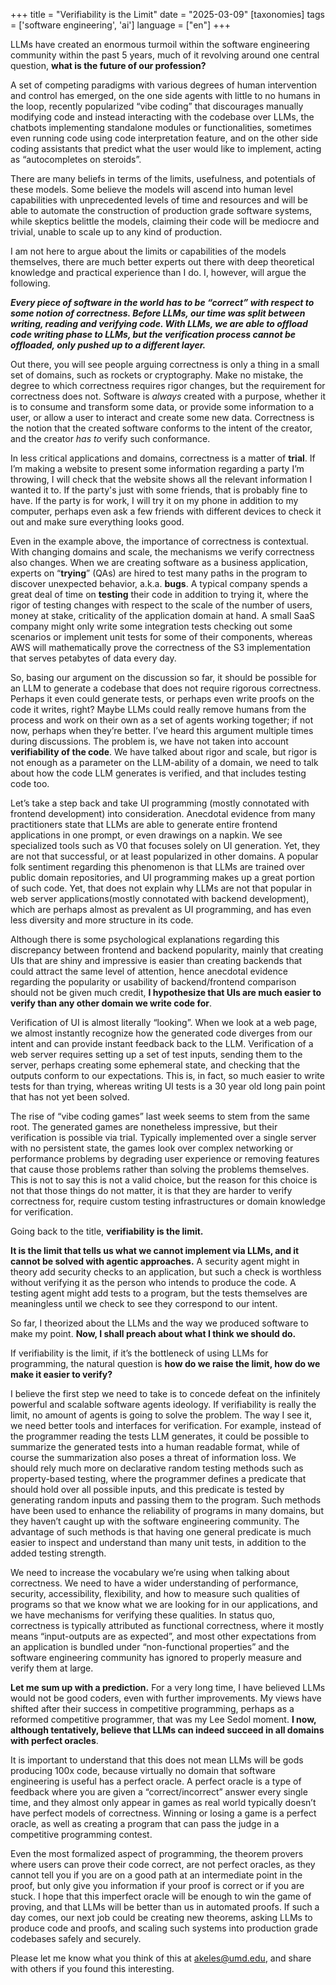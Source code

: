 +++
title = "Verifiability is the Limit"
date = "2025-03-09"
[taxonomies]
tags = ['software engineering', 'ai']
language = ["en"]
+++

LLMs have created an enormous turmoil within the software engineering community within the past 5 years, much of it revolving around one central question, **what is the future of our profession?**

A set of competing paradigms with various degrees of human intervention and control has emerged, on the one side agents with little to no humans in the loop, recently popularized “vibe coding” that discourages manually modifying code and instead interacting with the codebase over LLMs, the chatbots implementing standalone modules or functionalities, sometimes even running code using code interpretation feature, and on the other side coding assistants that predict what the user would like to implement, acting as “autocompletes on steroids”.

There are many beliefs in terms of the limits, usefulness, and potentials of these models. Some believe the models will ascend into human level capabilities with unprecedented levels of time and resources and will be able to automate the construction of production grade software systems, while skeptics belittle the models, claiming their code will be mediocre and trivial, unable to scale up to any kind of production.

I am not here to argue about the limits or capabilities of the models themselves, there are much better experts out there with deep theoretical knowledge and practical experience than I do. I, however, will argue the following.

***Every piece of software in the world has to be “correct” with respect to some notion of correctness. Before LLMs, our time was split between writing, reading and verifying code. With LLMs, we are able to offload code writing phase to LLMs, but the verification process cannot be offloaded, only pushed up to a different layer.***

Out there, you will see people arguing correctness is only a thing in a small set of domains, such as rockets or cryptography. Make no mistake, the degree to which correctness requires rigor changes, but the requirement for correctness does not. Software is *always* created with a purpose, whether it is to consume and transform some data, or provide some information to a user, or allow a user to interact and create some new data. Correctness is the notion that the created software conforms to the intent of the creator, and the creator *has to* verify such conformance.

In less critical applications and domains, correctness is a matter of **trial**. If I’m making a website to present some information regarding a party I’m throwing, I will check that the website shows all the relevant information I wanted it to. If the party's just with some friends, that is probably fine to have. If the party is for work, I will try it on my phone in addition to my computer, perhaps even ask a few friends with different devices to check it out and make sure everything looks good.

Even in the example above, the importance of correctness is contextual. With changing domains and scale, the mechanisms we verify correctness also changes. When we are creating software as a business application, experts on “**trying**” (QAs) are hired to test many paths in the program to discover unexpected behavior, a.k.a. **bugs**. A typical company spends a great deal of time on **testing** their code in addition to trying it, where the rigor of testing changes with respect to the scale of the number of users, money at stake, criticality of the application domain at hand. A small SaaS company might only write some integration tests checking out some scenarios or implement unit tests for some of their components, whereas AWS will mathematically prove the correctness of the S3 implementation that serves petabytes of data every day.

So, basing our argument on the discussion so far, it should be possible for an LLM to generate a codebase that does not require rigorous correctness. Perhaps it even could generate tests, or perhaps even write proofs on the code it writes, right? Maybe LLMs could really remove humans from the process and work on their own as a set of agents working together; if not now, perhaps when they’re better. I’ve heard this argument multiple times during discussions. The problem is, we have not taken into account **verifiability of the code**. We have talked about rigor and scale, but rigor is not enough as a parameter on the LLM-ability of a domain, we need to talk about how the code LLM generates is verified, and that includes testing code too.

Let’s take a step back and take UI programming (mostly connotated with frontend development) into consideration. Anecdotal evidence from many practitioners state that LLMs are able to generate entire frontend applications in one prompt, or even drawings on a napkin. We see specialized tools such as V0 that focuses solely on UI generation. Yet, they are not that successful, or at least popularized in other domains. A popular folk sentiment regarding this phenomenon is that LLMs are trained over public domain repositories, and UI programming makes up a great portion of such code. Yet, that does not explain why LLMs are not that popular in web server applications(mostly connotated with backend development), which are perhaps almost as prevalent as UI programming, and has even less diversity and more structure in its code.

Although there is some psychological explanations regarding this discrepancy between frontend and backend popularity, mainly that creating UIs that are shiny and impressive is easier than creating backends that could attract the same level of attention, hence anecdotal evidence regarding the popularity or usability of backend/frontend comparison should not be given much credit, **I hypothesize that UIs are much easier to verify than any other domain we write code for**.

Verification of UI is almost literally “looking”. When we look at a web page, we almost instantly recognize how the generated code diverges from our intent and can provide instant feedback back to the LLM. Verification of a web server requires setting up a set of test inputs, sending them to the server, perhaps creating some ephemeral state, and checking that the outputs conform to our expectations. This is, in fact, so much easier to write tests for than trying, whereas writing UI tests is a 30 year old long pain point that has not yet been solved.

The rise of “vibe coding games” last week seems to stem from the same root. The generated games are nonetheless impressive, but their verification is possible via trial. Typically implemented over a single server with no persistent state, the games look over complex networking or performance problems by degrading user experience or removing features that cause those problems rather than solving the problems themselves. This is not to say this is not a valid choice, but the reason for this choice is not that those things do not matter, it is that they are harder to verify correctness for, require custom testing infrastructures or domain knowledge for verification.

Going back to the title, **verifiability is the limit.**

**It is the limit that tells us what we cannot implement via LLMs, and it cannot be solved with agentic approaches.** A security agent might in theory add security checks to an application, but such a check is worthless without verifying it as the person who intends to produce the code. A testing agent might add tests to a program, but the tests themselves are meaningless until we check to see they correspond to our intent.

So far, I theorized about the LLMs and the way we produced software to make my point. **Now, I shall preach about what I think we should do.**

If verifiability is the limit, if it’s the bottleneck of using LLMs for programming, the natural question is **how do we raise the limit, how do we make it easier to verify?**

I believe the first step we need to take is to concede defeat on the infinitely powerful and scalable software agents ideology. If verifiability is really the limit, no amount of agents is going to solve the problem. The way I see it, we need better tools and interfaces for verification. For example, instead of the programmer reading the tests LLM generates, it could be possible to summarize the generated tests into a human readable format, while of course the summarization also poses a threat of information loss. We should rely much more on declarative random testing methods such as property-based testing, where the programmer defines a predicate that should hold over all possible inputs, and this predicate is tested by generating random inputs and passing them to the program. Such methods have been used to enhance the reliability of programs in many domains, but they haven’t caught up with the software engineering community. The advantage of such methods is that having one general predicate is much easier to inspect and understand than many unit tests, in addition to the added testing strength.

We need to increase the vocabulary we’re using when talking about correctness. We need to have a wider understanding of performance, security, accessibility, flexibility, and how to measure such qualities of programs so that we know what we are looking for in our applications, and we have mechanisms for verifying these qualities. In status quo, correctness is typically attributed as functional correctness, where it mostly means “input-outputs are as expected”, and most other expectations from an application is bundled under “non-functional properties” and the software engineering community has ignored to properly measure and verify them at large.

**Let me sum up with a prediction.** For a very long time, I have believed LLMs would not be good coders, even with further improvements. My views have shifted after their success in competitive programming, perhaps as a reformed competitive programmer, that was my Lee Sedol moment. **I now, although tentatively, believe that LLMs can indeed succeed in all domains with perfect oracles**.

It is important to understand that this does not mean LLMs will be gods producing 100x code, because virtually no domain that software engineering is useful has a perfect oracle. A perfect oracle is a type of feedback where you are given a “correct/incorrect” answer every single time, and they almost only appear in games as real world typically doesn’t have perfect models of correctness. Winning or losing a game is a perfect oracle, as well as creating a program that can pass the judge in a competitive programming contest.

Even the most formalized aspect of programming, the theorem provers where users can prove their code correct, are not perfect oracles, as they cannot tell you if you are on a good path at an intermediate point in the proof, but only give you information if your proof is correct or if you are stuck. I hope that this imperfect oracle will be enough to win the game of proving, and that LLMs will be better than us in automated proofs. If such a day comes, our next job could be creating new theorems, asking LLMs to produce code and proofs, and scaling such systems into production grade codebases safely and securely.

Please let me know what you think of this at [akeles@umd.edu](mailto:akeles@umd.edu), and share with others if you found this interesting.